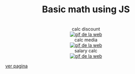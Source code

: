 <div align="center">
	<h1>Basic math using JS</h1>
  <br><span>calc discount</span><br>
	<a href="https://kurokami022.github.io/calcMath/cuponDescuentos/descuentos.html"><img src="https://media.giphy.com/media/ohTCpqQNQ7BHs6NnHx/giphy.gif" alt="gif de la web"></a>
  <br><span>calc media</span><br>
	<a href="https://kurokami022.github.io/calcMath/estadisticaBasica/calcularPMM.html"><img src="https://media.giphy.com/media/lLfaDybrEJgPM43vxi/giphy.gif" alt="gif de la web"></a>
  <br><span>salary calc</span><br>
	<a href="https://kurokami022.github.io/calcMath/graficoSalarial/analisisSalarial.html"><img src="https://media.giphy.com/media/mcU80KtuxnqphiXsbG/giphy.gif" alt="gif de la web"></a>
</div>

[ver pagina](https://kurokami022.github.io/calcMath/)